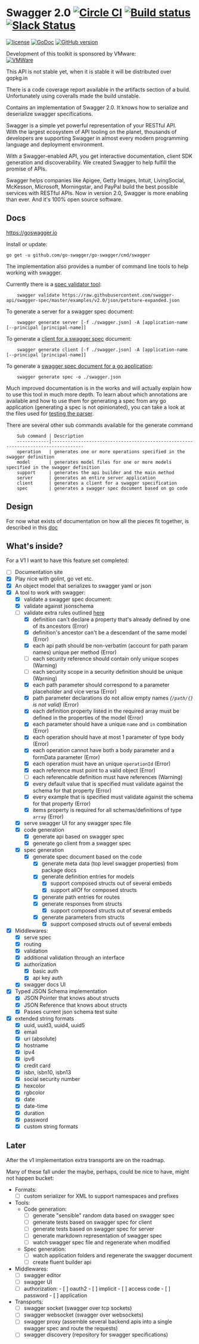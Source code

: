 Swagger 2.0 [![Circle CI](https://circleci.com/gh/go-swagger/go-swagger/tree/master.svg?style=svg)](https://circleci.com/gh/go-swagger/go-swagger/tree/master) [![Build status](https://ci.appveyor.com/api/projects/status/x377t5o9ennm847o/branch/master?svg=true)](https://ci.appveyor.com/project/go-swagger/go-swagger/branch/master) [![Slack Status](https://slackin.goswagger.io/badge.svg)](https://slackin.goswagger.io)
========================

[![license](http://img.shields.io/badge/license-Apache%20v2-orange.svg)](https://raw.githubusercontent.com/swagger-api/swagger-spec/master/LICENSE) [![GoDoc](https://godoc.org/github.com/go-swagger/go-swagger?status.svg)](http://godoc.org/github.com/go-swagger/go-swagger) [![GitHub version](https://badge.fury.io/gh/go-swagger%2Fgo-swagger.svg)](https://badge.fury.io/gh/go-swagger%2Fgo-swagger)

Development of this toolkit is sponsored by VMware:  
[![VMWare](https://avatars2.githubusercontent.com/u/473334?v=3&s=200)](https://vmware.github.io)  

This API is not stable yet, when it is stable it will be distributed over gopkg.in

There is a code coverage report available in the artifacts section of a build. Unfortunately using coveralls made the
build unstable.

Contains an implementation of Swagger 2.0. It knows how to serialize and deserialize swagger specifications.

Swagger is a simple yet powerful representation of your RESTful API.  
With the largest ecosystem of API tooling on the planet, thousands of developers are supporting Swagger in almost every modern programming language and deployment environment.

With a Swagger-enabled API, you get interactive documentation, client SDK generation and discoverability. We created Swagger to help fulfill the promise of APIs.

Swagger helps companies like Apigee, Getty Images, Intuit, LivingSocial, McKesson, Microsoft, Morningstar, and PayPal build the best possible services with RESTful APIs. Now in version 2.0, Swagger is more enabling than ever. And it's 100% open source software.

Docs
----


https://goswagger.io

Install or update:

    go get -u github.com/go-swagger/go-swagger/cmd/swagger

The implementation also provides a number of command line tools to help working with swagger.

Currently there is a [spec validator tool](http://goswagger.io/usage/validate/):

		swagger validate https://raw.githubusercontent.com/swagger-api/swagger-spec/master/examples/v2.0/json/petstore-expanded.json

To generate a server for a swagger spec document:

		swagger generate server [-f ./swagger.json] -A [application-name [--principal [principal-name]]

To generate a [client for a swagger spec](http://goswagger.io/generate/client/) document:

		swagger generate client [-f ./swagger.json] -A [application-name [--principal [principal-name]]

To generate a [swagger spec document for a go application](http://goswagger.io/generate/spec/):

		swagger generate spec -o ./swagger.json

Much improved documentation is in the works and will actually explain how to use this tool in much more depth.
To learn about which annotations are available and how to use them for generating a spec from any go application
(generating a spec is not opinionated), you can take a look at the files used for [testing the parser](https://github.com/go-swagger/go-swagger/tree/master/fixtures/goparsing/classification).


There are several other sub commands available for the generate command

		Sub command | Description
		------------|----------------------------------------------------------------------------------
		operation   | generates one or more operations specified in the swagger definition
		model       | generates model files for one or more models specified in the swagger definition
		support     | generates the api builder and the main method
		server      | generates an entire server application
		client      | generates a client for a swagger specification
		spec        | generates a swagger spec document based on go code


Design
------

For now what exists of documentation on how all the pieces fit together, is described in this [doc](design.md)


What's inside?
--------------

For a V1 I want to have this feature set completed:

- [ ] Documentation site
- [x] Play nice with golint, go vet etc.
-	[x] An object model that serializes to swagger yaml or json
-	[x] A tool to work with swagger:
	-	[x] validate a swagger spec document:
    -	[x] validate against jsonschema
    -	[ ] validate extra rules outlined [here](https://github.com/apigee-127/sway/blob/master/docs/versions/2.0.md#semantic-validation)
      - [x] definition can't declare a property that's already defined by one of its ancestors (Error)
      - [x] definition's ancestor can't be a descendant of the same model (Error)
      - [x] each api path should be non-verbatim (account for path param names) unique per method (Error)
      - [ ] each security reference should contain only unique scopes (Warning)
      - [ ] each security scope in a security definition should be unique (Warning)
      - [x] each path parameter should correspond to a parameter placeholder and vice versa (Error)
      - [x] path parameter declarations do not allow empty names _(`/path/{}` is not valid)_ (Error)
      - [x] each definition property listed in the required array must be defined in the properties of the model (Error)
      - [x] each parameter should have a unique `name` and `in` combination (Error)
      - [x] each operation should have at most 1 parameter of type body (Error)
      - [x] each operation cannot have both a body parameter and a formData parameter (Error)
      - [x] each operation must have an unique `operationId` (Error)
      - [x] each reference must point to a valid object (Error)
      - [ ] each referencable definition must have references (Warning)
      - [x] every default value that is specified must validate against the schema for that property (Error)
      - [x] every example that is specified must validate against the schema for that property (Error)
      - [x] items property is required for all schemas/definitions of type `array` (Error)
	-	[x] serve swagger UI for any swagger spec file
  - [x] code generation
    -	[x] generate api based on swagger spec
    -	[x] generate go client from a swagger spec
  - [x] spec generation
    -	[x] generate spec document based on the code
      - [x] generate meta data (top level swagger properties) from package docs
      - [x] generate definition entries for models
        - [x] support composed structs out of several embeds
        - [x] support allOf for composed structs
      - [x] generate path entries for routes
      - [x] generate responses from structs
        - [x] support composed structs out of several embeds
      - [x] generate parameters from structs
        - [x] support composed structs out of several embeds
-	[x] Middlewares:
	-	[x] serve spec
	-	[x] routing
	-	[x] validation
	-	[x] additional validation through an interface
	-	[x] authorization
		-	[x] basic auth
		-	[x] api key auth
	-	[x] swagger docs UI
-	[x] Typed JSON Schema implementation
	-	[x] JSON Pointer that knows about structs
	-	[x] JSON Reference that knows about structs
	-	[x] Passes current json schema test suite
-	[x] extended string formats
	-	[x] uuid, uuid3, uuid4, uuid5
	-	[x] email
	-	[x] uri (absolute)
	-	[x] hostname
	-	[x] ipv4
	-	[x] ipv6
	-	[x] credit card
	-	[x] isbn, isbn10, isbn13
	-	[x] social security number
	-	[x] hexcolor
	-	[x] rgbcolor
	-	[x] date
	-	[x] date-time
	-	[x] duration
  - [x] password
  -	[x] custom string formats

Later
-----

After the v1 implementation extra transports are on the roadmap.

Many of these fall under the maybe, perhaps, could be nice to have, might not happen bucket:

- Formats:
	- [ ] custom serializer for XML to support namespaces and prefixes
- Tools:
  - Code generation:
    -	[ ] generate "sensible" random data based on swagger spec
    -	[ ] generate tests based on swagger spec for client
    -	[ ] generate tests based on swagger spec for server
    - [ ] generate markdown representation of swagger spec
    -	[ ] watch swagger spec file and regenerate when modified
  - Spec generation:
    -	[ ] watch application folders and regenerate the swagger document
    - [ ] create fluent builder api
- Middlewares:
	- [ ] swagger editor
	- [ ] swagger UI
  - [ ] authorization:
		-	[ ] oauth2
			-	[ ] implicit
			-	[ ] access code
			-	[ ] password
			-	[ ] application
-	Transports:
	-	[ ] swagger socket (swagger over tcp sockets)
	-	[ ] swagger websocket (swagger over websockets)
	- [ ] swagger proxy (assemble several backend apis into a single swagger spec and route the requests)
	- [ ] swagger discovery (repository for swagger specifications)
